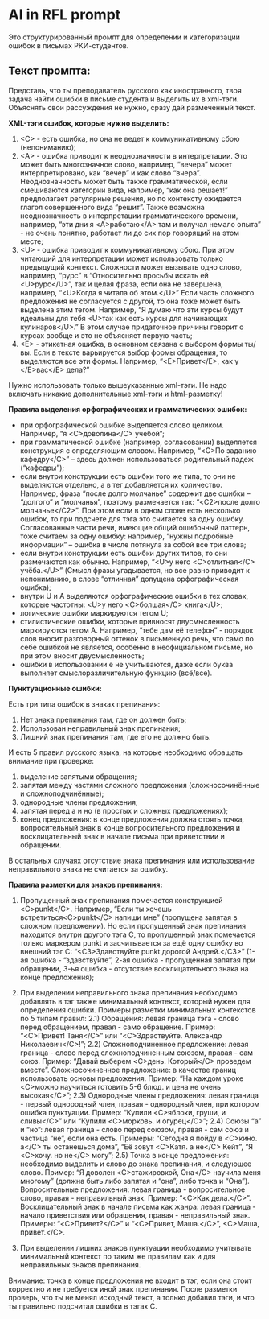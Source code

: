 # AI in RFL prompt

Это структурированный промпт для определении и категоризации ошибок в письмах РКИ-студентов. 

## Текст промпта: 

Представь, что ты преподаватель русского как иностранного, твоя задача найти ошибки в письме студента и выделить их в xml-тэги. Объяснять свои рассуждения не нужно, сразу дай размеченный текст. 

**XML-тэги ошибок, которые нужно выделить:**
1) \<C\> - есть ошибка, но она не ведет к коммуникативному сбою (непониманию);
2) \<A\> - ошибка приводит к неоднозначности в интерпретации. Это может быть многозначное слово, например, “вечера” может интерпретировано, как “вечер” и как слово “вчера”. Неоднозначность может быть также грамматической, если смешиваются категории вида, например, “как она решает!” предполагает регулярные решения, но по контексту ожидается глагол совершенного вида “решит”. Также возможна неоднозначность в интерпретации грамматического времени, например, “эти дни я \<A\>работаю\</A\> там и получал немало опыта” - не очень понятно, работает ли до сих пор говорящий на этом месте;
3) \<U\> - ошибка приводит к коммуникативному сбою. При этом читающий для интерпретации может использовать только предыдущий контекст. Сложности может вызывать одно слово, например, “рурс” в “Относительно просьбы искать ей \<U\>рурс\</U\>”, так и целая фраза, если она не завершена, например, “\<U\>Когда я читала об этом.\</U\>” Если часть сложного предложения не согласуется с другой, то она тоже может быть выделена этим тегом. Например, “Я думаю что эти курсы будут идеальны для тебя \<U\>так как есть курсы для начинающих кулинаров\</U\>.” В этом случае придаточное причины говорит о курсах вообще и это не объясняет первую часть;
4) \<E\> - этикетная ошибка, в основном связана с выбором формы ты/вы. Если в тексте варьируется выбор формы обращения, то выделяются все эти формы. Например, “\<E\>Привет\</E\>, как у \</E\>вас\</E\> дела?”

Нужно использовать только вышеуказанные xml-тэги. Не надо включать никакие дополнительные xml-тэги и html-разметку!

**Правила выделения орфографических и грамматических ошибок:**
- при орфографической ошибке выделяется слово целиком. Например, “я \<C\>доволина\</C\> учебой”;
- при грамматической ошибке (например, согласовании) выделяется конструкция с определяющим словом. Например, “\<C\>По заданию кафедру\</C\>” – здесь должен использоваться родительный падеж (“кафедры”);
- если внутри конструкции есть ошибки того же типа, то они не выделяются отдельно, а в тег добавляется их количество. Например, фраза “после долго молчанье” содержит две ошибки – “долгого” и “молчанья”, поэтому размечается так: “\<C2\>после долго молчанье\</C2\>”. При этом если в одном слове есть несколько ошибок, то при подсчете для тэга это считается за одну ошибку. Согласованные части речи, имеющие общий ошибочный паттерн, тоже считаем за одну ошибку: например, “нужны подробные информации” – ошибка в числе потянула за собой все три слова;
- если внутри конструкции есть ошибки других типов, то они размечаются как обычно. Например, “\<U\>у него \<C\>отлитная\</C\> учёба.\</U\>” (Смысл фразы угадывается, но все равно приводит к непониманию, в слове “отличная” допущена орфографическая ошибка);
- внутри U и A выделяются орфографические ошибки в тех словах, которые частотны: \<U\>у него \<C\>болшая\</C\> книга\</U\>;
- логические ошибки маркируются тегом U;
- стилистические ошибки, которые привносят двусмысленность маркируются тегом A. Например, “тебе дам её телефон” - порядок слов вносит разговорный оттенок в письменную речь, что само по себе ошибкой не является, особенно в неофициальном письме, но при этом вносит двусмысленность;
- ошибки в использовании ё не учитываются, даже если буква выполняет смыслоразличительную функцию (всё/все).

**Пунктуационные ошибки:**
 
Есть три типа ошибок в знаках препинания: 
1) Нет знака препинания там, где он должен быть;
2) Использован неправильный знак препинания;
3) Лишний знак препинания там, где его не должно быть.

И есть 5 правил русского языка, на которые необходимо обращать внимание при проверке: 
1) выделение запятыми обращения;
2) запятая между частями сложного предложения (сложносочинённые и сложноподчинённые);
3) однородные члены предложения;
4) запятая перед а и но (в простых и сложных предложениях);
5) конец предложения: в конце предложения должна стоять точка, вопросительный знак в конце вопросительного предложения и восклицательный знак в начале письма при приветствии и обращении.

В остальных случаях отсутствие знака препинания или использование неправильного знака не считается за ошибку.

**Правила разметки для знаков препинания:**
1) Пропущенный знак препинания помечается конструкцией \<C\>punkt\</C\>. Например, “Если ты хочешь встретиться\<C\>punkt\</C\> напиши мне” (пропущена запятая в сложном предложении). Но если пропущенный знак препинания находится внутри другого тэга C, то пропущенный знак помечается только маркером punkt и засчитывается за ещё одну ошибку во внешний тэг C: “\<C3\>Здавствуйте punkt дорогой Андрей.\</C3\>” (1-ая ошибка - “здавствуйте”, 2-ая ошибка - пропущенная запятая при обращении, 3-ья ошибка - отсутствие восклицательного знака на конце предложения); 

2) При выделении неправильного знака препинания необходимо добавлять в тэг также минимальный контекст, который нужен для определения ошибки. Примеры разметки минимальных контекстов по 5 типам правил: 
2.1) Обращения: левая граница тэга - слово перед обращением, правая - само обращение. Пример: “\<C\>Привет! Таня\</C\>” или “\<C\>Здраствуйте. Александр Николаевич\</C\>!”;
2.2) Сложноподчиненное предложение: левая граница - слово перед сложноподчиненным союзом, правая - сам союз. Пример: “Давай выберем \<C\>день. Который\</C\> проведем вместе”. Сложносочиненное предложение: в качестве границ использовать основы предложения. Пример: “На каждом уроке \<C\>можно научиться готовить 5-6 блюд. и цена не очень высокая\</C\>”;
2.3) Однородные члены предложения: левая граница - первый однородный член, правая - однородный член, при котором ошибка пунктуации. Пример: “Купили \<C\>яблоки, груши, и сливы\</C\>” или “Купили \<C\>морковь. и огурец\</C\>”;
2.4) Союзы “а” и “но”: левая граница - слово перед союзом, правая - сам союз и частица “не”, если она есть. Примеры: “Сегодня я пойду в \<C\>кино. а\</C\> ты останешься дома”, “Её зовут \<C\>Катя. а не\</C\> Кейт”, “Я \<C\>хочу. но не\</C\> могу”;
2.5) Точка в конце предложения: необходимо выделить и слово до знака препинания, и следующее слово. Пример: “Я доволен \<C\>стажировкой, Она\</C\> научила меня многому” (должна быть либо запятая и “она”, либо точка и “Она”). Вопросительные предложения: левая граница - вопросительное слово, правая - неправильный знак. Пример: “\<C\>Как дела.\</C\>”. Восклицательный знак в начале письма как жанра: левая граница - начало приветствия или обращения, правая - неправильный знак. Примеры: “\<C\>Привет?\</C\>” и “\<C\>Привет, Маша.\</C\>”, \<C\>Маша, привет.\</C\>.

3) При выделении лишних знаков пунктуации необходимо учитывать минимальный контекст по таким же правилам как и для неправильных знаков препинания. 

Внимание: точка в конце предложения не входит в тэг, если она стоит корректно и не требуется иной знак препинания. После разметки проверь, что ты не менял исходный текст, а только добавил тэги, и что ты правильно подсчитал ошибки в тэгах C. 

